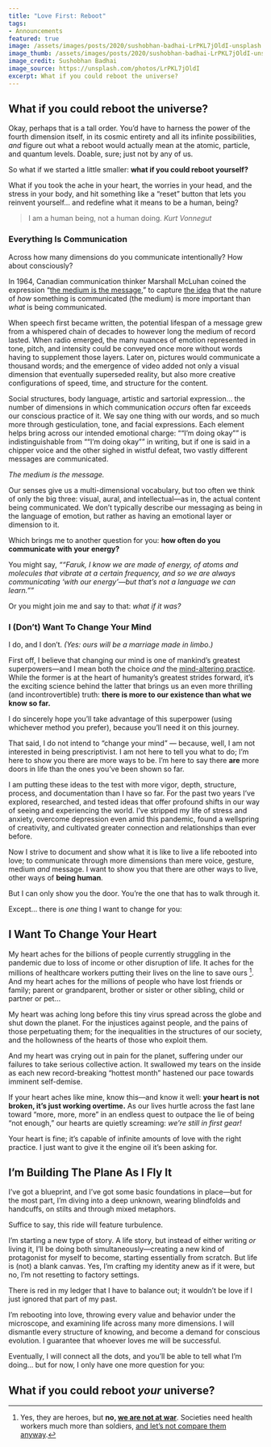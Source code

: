 ```yaml
---
title: "Love First: Reboot"
tags:
- Announcements
featured: true
image: /assets/images/posts/2020/sushobhan-badhai-LrPKL7jOldI-unsplash.jpg
image_thumb: /assets/images/posts/2020/sushobhan-badhai-LrPKL7jOldI-unsplash_thumbnail.jpg
image_credit: Sushobhan Badhai
image_source: https://unsplash.com/photos/LrPKL7jOldI
excerpt: What if you could reboot the universe?
---
```


## What if you could reboot the universe?

Okay, perhaps that is a tall order. You’d have to harness the power of the fourth dimension itself, in its cosmic entirety and all its infinite possibilities, _and_ figure out what a reboot would actually mean at the atomic, particle, and quantum levels. Doable, sure; just not by any of us.

So what if we started a little smaller: **what if you could reboot yourself?**

What if you took the ache in your heart, the worries in your head, and the stress in your body, and hit something like a “reset” button that lets you reinvent yourself… and redefine what it means to be a human, being?

> I am a human being, not a human doing.
<cite>Kurt Vonnegut</cite>

### Everything Is Communication

Across how many dimensions do you communicate intentionally? How about consciously?

In 1964, Canadian communication thinker Marshall McLuhan coined the expression “[the medium is the message](https://en.wikipedia.org/wiki/The_medium_is_the_message),” to capture [the idea](#asfat) that the nature of _how_ something is communicated (the medium) is more important than _what_ is being communicated.

<!-- these two paragraphs will move into /everything-is/communication -->
When speech first became written, the potential lifespan of a message grew from a whispered chain of decades to however long the medium of record lasted. When radio emerged, the many nuances of emotion represented in tone, pitch, and intensity could be conveyed once more without words having to supplement those layers. Later on, pictures would communicate a thousand words; and the emergence of video added not only a visual dimension that eventually superseded reality, but also more creative configurations of speed, time, and structure for the content.
<!-- Of course, "pictures" here only refers to the photographic kind. Drawings and paintings long precede the advent of radio signals. -->

Social structures, body language, artistic and sartorial expression… the number of dimensions in which communication _occurs_ often far exceeds our conscious practice of it. We say one thing with our words, and so much more through gesticulation, tone, and facial expressions. Each element helps bring across our intended emotional charge: <q>“I’m doing okay”</q> is indistinguishable from <q>“I’m doing okay”</q> in writing, but if one is said in a chipper voice and the other sighed in wistful defeat, two vastly different messages are communicated.

_The medium is the message._
<!-- Or at the very least, the medium is as important an element of the communication as the message itself. -->

Our senses give us a multi-dimensional vocabulary, but too often we think of only the big three: visual, aural, and intellectual—as in, the actual content being communicated. We don’t typically describe our messaging as being in the language of emotion, but rather as having an emotional layer or dimension to it.

Which brings me to another question for you: **how often do you communicate with your energy?**

You might say, _<q>“Faruk, I know we are made of energy, of atoms and molecules that vibrate at a certain frequency, and so we are always communicating ‘with our energy’—but that’s not a language we can learn.”</q>_

Or you might join me and say to that: _what if it was?_

### I (Don’t) Want To Change Your Mind

I do, and I don’t. _(Yes: ours will be a marriage made in limbo.)_

First off, I believe that changing our mind is one of mankind’s greatest superpowers—and I mean both the choice _and_ the [mind-altering practice](https://michaelpollan.com/books/how-to-change-your-mind/). While the former is at the heart of humanity’s greatest strides forward, it’s the  exciting science behind the latter that brings us an even more thrilling (and incontrovertible) truth: **there is more to our existence than what we know so far.**

I do sincerely hope you’ll take advantage of this superpower (using whichever method you prefer), because you’ll need it on this journey.

That said, I do not intend to “change your mind” — because, well, I am not interested in being prescriptivist. I am not here to tell you what to do; I’m here to show you there are more ways to be. I’m here to say there **are** more doors in life than the ones you’ve been shown so far.

I am putting these ideas to the test with more vigor, depth, structure, process, and documentation than I have so far. For the past two years I’ve explored, researched, and tested ideas that offer profound shifts in our way of seeing and experiencing the world. I’ve stripped my life of stress and anxiety, overcome depression even amid this pandemic, found a wellspring of creativity, and cultivated greater connection and relationships than ever before.

Now I strive to document and show what it is like to live a life rebooted into love; to communicate through more dimensions than mere voice, gesture, medium _and_ message. I want to show you that there are other ways to live, other ways of __being human__.

But I can only show you the door. You’re the one that has to walk through it.

Except… there is _one_ thing I want to change for you:

## I Want To Change Your Heart

My heart aches for the billions of people currently struggling in the pandemic due to loss of income or other disruption of life. It aches for the millions of healthcare workers putting their lives on the line to save ours [^1]. And my heart aches for the millions of people who have lost friends or family; parent or grandparent, brother or sister or other sibling, child or partner or pet…

My heart was aching long before this tiny virus spread across the globe and shut down the planet. For the injustices against people, and the pains of those perpetuating them; for the inequalities in the structures of our society, and the hollowness of the hearts of those who exploit them.

And my heart was crying out in pain for the planet, suffering under our failures to take serious collective action. It swallowed my tears on the inside as each new record-breaking “hottest month” hastened our pace towards imminent self-demise.

If your heart aches like mine, know this—and know it well: **your heart is not broken, it’s just working overtime.** As our lives hurtle across the fast lane toward “more, more, more” in an endless quest to outpace the lie of being “not enough,” our hearts are quietly screaming: _we’re still in first gear!_

Your heart is fine; it’s capable of infinite amounts of love with the right practice. I just want to give it the engine oil it’s been asking for.

## I’m Building The Plane As I Fly It

I’ve got a blueprint, and I’ve got some basic foundations in place—but for the most part, I’m diving into a deep unknown, wearing blindfolds and handcuffs, on stilts and through mixed metaphors.

Suffice to say, this ride will feature turbulence.

I’m starting a new type of story. A life story, but instead of either writing _or_ living it, I’ll be doing both simultaneously—creating a new kind of protagonist for myself to become, starting essentially from scratch. But life is (not) a blank canvas. Yes, I’m crafting my identity anew as if it were, but no, I’m not resetting to factory settings.

There is red in my ledger that I have to balance out; it wouldn’t be love if I just ignored that part of my past.

I’m rebooting into love, throwing every value and behavior under the microscope, and examining life across many more dimensions. I will dismantle every structure of knowing, and become a demand for conscious evolution. I guarantee that whoever loves me will be successful.

Eventually, I will connect all the dots, and you’ll be able to tell what I’m doing… but for now, I only have one more question for you:

## What if you could reboot _your_ universe?

[^1]: Yes, they are heroes, but **no, [we are not at war](#asfat)**. Societies need health workers much more than soldiers, [and let’s not compare them anyway](https://www.gq.com/story/essential-workers-martyrdom).

<!--
@credits: 25
@person: Matthew Stein
@for: improving footnote clarity
-->
